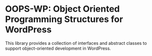 # OOPS-WP: Object Oriented Programming Structures for WordPress

This library provides a collection of interfaces and abstract classes
to support object-oriented development in WordPress.

